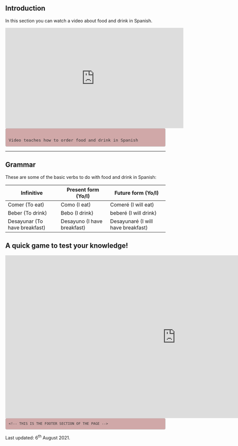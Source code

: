 <body>

<div class="container">  

<div class="container">  

<h2>Introduction</h2>
<p>In this section you can watch a video about food and drink in Spanish.</p>

<iframe width="560" height="315" src="https://www.youtube.com/embed/2RELTSJOa3E" frameborder="0" allow="accelerometer; autoplay; clipboard-write; encrypted-media; gyroscope; picture-in-picture" allowfullscreen></iframe>
    
    
    
<style>

pre {
    display: block;
    padding: 9.5px;
    margin: 0 0 10px;
    font-size: 13px;
    line-height: 1.42857143;
    color: #333;
    word-break: break-all;
    word-wrap: break-word;
    background-color: #d0a8a8;
    border: 1px solid #ccc;
    border-radius: 4px;
}

</style>

<pre>

Video teaches how to order food and drink in Spanish
</pre>








<hr/>
</div>



<div class="container"> 

 <h2>Grammar</h2>
  <p>These are some of the basic verbs to do with food and drink in Spanish:</p>            
  <table class="table table-striped">
    <thead>
      <tr>
        <th>Infinitive</th>
        <th>Present form (Yo/I)</th>
        <th>Future form (Yo/I)</th>
      </tr>
    </thead>
    <tbody>
      <tr>
        <td>Comer (To eat)</td>
        <td>Como (I eat)</td>
        <td>Comeré (I will eat)</td>
      </tr>
      <tr>
        <td>Beber (To drink)</td>
        <td>Bebo (I drink)</td>
        <td>beberé (I will drink)</td>
      </tr>
      <tr>
        <td>Desayunar (To have breakfast)</td>
        <td>Desayuno (I have breakfast)</td>
        <td>Desayunaré (I will have breakfast)</td>
      </tr>
    </tbody>
  </table>

</div>
    
    
<h2>A quick game to test your knowledge!</h2>
    
  <iframe src="https://h5p.org/h5p/embed/1204027" width="1070" height="511" frameborder="0" allowfullscreen="allowfullscreen" allow="geolocation *; microphone *; camera *; midi *; encrypted-media *" title="Food Image Pairing"></iframe><script src="https://h5p.org/sites/all/modules/h5p/library/js/h5p-resizer.js" charset="UTF-8"></script>
    
    <!-- THIS IS THE FOOTER SECTION OF THE PAGE -->
<p>Last updated: 6<sup>th</sup> August 2021.</p>
